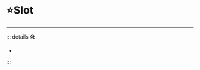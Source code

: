 # ⭐<labor>Slot</labor>

---

<!-- =================================================== -->
<!-- =================================================== -->
<!-- =================================================== -->
<!-- =================================================== -->
<!-- =================================================== -->
::: details 🛠

-

:::